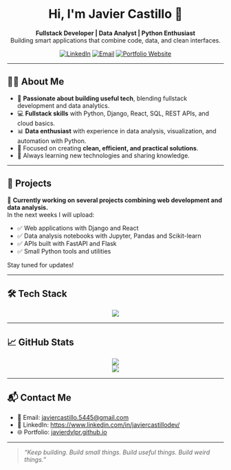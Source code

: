 <h1 align="center">Hi, I'm Javier Castillo 👋</h1>

<p align="center">
    <b>Fullstack Developer | Data Analyst | Python Enthusiast</b><br>
    Building smart applications that combine code, data, and clean interfaces.
</p>

<p align="center">
    <a href="https://www.linkedin.com/in/your-linkedin/"><img alt="LinkedIn" src="https://img.shields.io/badge/LinkedIn-blue?style=flat&logo=linkedin"></a>
    <a href="mailto:your.email@example.com"><img alt="Email" src="https://img.shields.io/badge/Email-DvlprJavier@gmail.com-blue?style=flat&logo=gmail"></a>
    <a href="https://javierdvlpr.github.io/"><img alt="Portfolio Website" src="https://img.shields.io/badge/Portfolio-javierdvlpr.github.io-green?style=flat&logo=github"></a>
</p>

---

## 🧑‍💻 About Me

- 🧩 **Passionate about building useful tech**, blending fullstack development and data analytics.
- 💻 **Fullstack skills** with Python, Django, React, SQL, REST APIs, and cloud basics.
- 📊 **Data enthusiast** with experience in data analysis, visualization, and automation with Python.
- 🎯 Focused on creating **clean, efficient, and practical solutions**.
- 🧠 Always learning new technologies and sharing knowledge.

---

## 🚀 Projects

🚧 **Currently working on several projects combining web development and data analysis.**  
In the next weeks I will upload:
- ✅ Web applications with Django and React
- ✅ Data analysis notebooks with Jupyter, Pandas and Scikit-learn
- ✅ APIs built with FastAPI and Flask
- ✅ Small Python tools and utilities

Stay tuned for updates!

---

## 🛠️ Tech Stack

<p align="center">
<img src="https://skillicons.dev/icons?i=python,django,fastapi,react,html,css,js,postgres,mysql,pandas,numpy,sklearn,jupyter,vscode,github,git,linux,powershell" />
</p>

---

## 📈 GitHub Stats

<p align="center">
<img src="https://github-readme-stats.vercel.app/api?username=JavierDvlpr&show_icons=true&theme=default" />
<br>
<img src="https://github-readme-streak-stats.herokuapp.com/?user=JavierDvlpr&theme=default" />
</p>

---

## 📬 Contact Me

- 📧 Email: javiercastillo.5445@gmail.com
- 💼 LinkedIn: https://www.linkedin.com/in/javiercastillodev/
- 🌐 Portfolio: [javierdvlpr.github.io](https://javierdvlpr.github.io)

---

> _“Keep building. Build small things. Build useful things. Build weird things.”_
